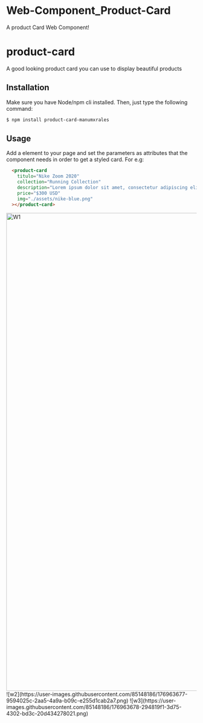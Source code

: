 # Web-Component_Product-Card
A product Card Web Component!
# product-card
A good looking product card you can use to display beautiful products

## Installation
Make sure you have Node/npm cli installed. Then, just type the following command:
```bash
$ npm install product-card-manumxrales
```

## Usage
Add a <product-card> element to your page and set the parameters as attributes that the component needs in order to get a styled card.
For e.g:
```html
  <product-card
    titulo="Nike Zoom 2020"
    collection="Running Collection"
    description="Lorem ipsum dolor sit amet, consectetur adipiscing elit, sed do eiusmod tempor incididunt ut labore et dolore magna aliqua. Ut enim ad minim veniam, quis nostrud exercitation ullamco laboris nisi ut aliquip ex ea commodo consequat. Duis aute irure dolor in reprehenderit in voluptate velit esse cillum dolore eu fugiat nulla pariatur. Excepteur sint occaecat cupidatat non proident, sunt in culpa qui officia deserunt mollit anim id est laborum."
    price="$300 USD"
    img="./assets/nike-blue.png"
  ></product-card>
```

<img width="1263" alt="W1" src="https://user-images.githubusercontent.com/85148186/176963673-e5743c20-f00f-4103-b680-e744ab984420.png">
![w2](https://user-images.githubusercontent.com/85148186/176963677-9594025c-2aa5-4a9a-b09c-e255d1cab2a7.png)
![w3](https://user-images.githubusercontent.com/85148186/176963678-294819f1-3d75-4302-bd3c-20d434278021.png)
